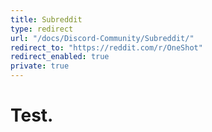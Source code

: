 ```yaml
---
title: Subreddit
type: redirect
url: "/docs/Discord-Community/Subreddit/"
redirect_to: "https://reddit.com/r/OneShot"
redirect_enabled: true
private: true
---
```


# Test.